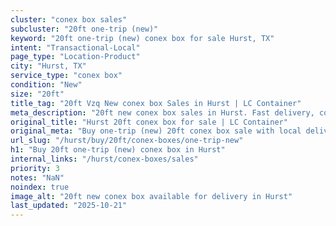 ```yaml
---
cluster: "conex box sales"
subcluster: "20ft one-trip (new)"
keyword: "20ft one-trip (new) conex box for sale Hurst, TX"
intent: "Transactional-Local"
page_type: "Location-Product"
city: "Hurst, TX"
service_type: "conex box"
condition: "New"
size: "20ft"
title_tag: "20ft Vzq New conex box Sales in Hurst | LC Container"
meta_description: "20ft new conex box sales in Hurst. Fast delivery, competitive pricing. Serving conex boxes area. Quote ID: NJZ. Call (214) 524-4168 for your free quote today."
original_title: "Hurst 20ft conex box for sale | LC Container"
original_meta: "Buy one-trip (new) 20ft conex box sale with local delivery in Hurst, TX. LC Container — local Since 2003. Request a fast quote today."
url_slug: "/hurst/buy/20ft/conex-boxes/one-trip-new"
h1: "Buy 20ft one-trip (new) conex box in Hurst"
internal_links: "/hurst/conex-boxes/sales"
priority: 3
notes: "NaN"
noindex: true
image_alt: "20ft new conex box available for delivery in Hurst"
last_updated: "2025-10-21"
---
```


<!-- TODO: Add unique city/inventory copy, images, and internal links here. -->
